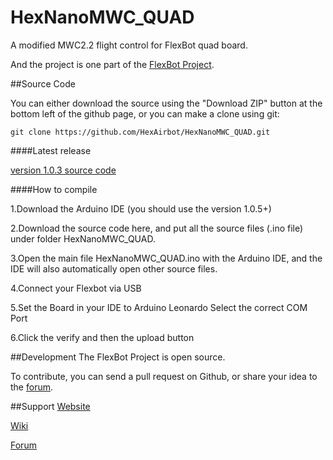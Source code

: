 HexNanoMWC_QUAD
===============

A modified MWC2.2 flight control for FlexBot quad board.

And the project is one part of the [FlexBot Project](http://http://flexbot.cc/wiki/).

##Source Code

You can either download the source using the "Download ZIP" button at the bottom left of the github page, or you can make a clone using git:

```
git clone https://github.com/HexAirbot/HexNanoMWC_QUAD.git
```

####Latest release

[version 1.0.3 source code](https://github.com/HexAirbot/HexNanoMWC_QUAD/archive/v1.0.3.zip)


####How to compile 

 1.Download the Arduino IDE (you should use the version 1.0.5+)
 
 2.Download the source code here, and put all the source files (.ino file) under folder HexNanoMWC_QUAD.

 3.Open the main file HexNanoMWC_QUAD.ino with the Arduino IDE, and the IDE will also automatically open other source files.
   
 4.Connect your Flexbot via USB
 
 5.Set the Board in your IDE to Arduino Leonardo
   Select the correct COM Port
  
 6.Click the verify and then the upload button

##Development
The FlexBot Project is open source.

To contribute, you can send a pull request on Github, or share your idea to the [forum](http://makedesignshare.com).


##Support
[Website](http://flexbot.cc)

[Wiki](http://flexbot.cc/wiki)

[Forum](http://makedesignshare.com)
